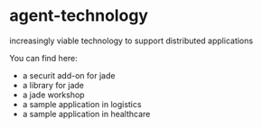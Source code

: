 # agent-technology
increasingly viable technology to support distributed applications

You can find here:

- a securit add-on for jade
- a library for jade
- a jade workshop
- a sample application in logistics
- a sample application in healthcare
